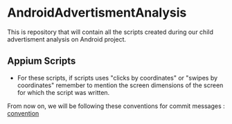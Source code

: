 # AndroidAdvertismentAnalysis
This is repository that will contain all the scripts created during our child advertisment analysis on Android project.

## Appium Scripts
* For these scripts, if scripts uses "clicks by coordinates" or "swipes by coordinates" remember to mention the screen dimensions of the screen for which the script was written.

From now on, we will be following these conventions for commit messages : [convention](https://www.conventionalcommits.org/en/v1.0.0/)
